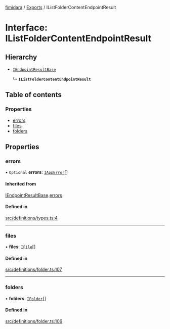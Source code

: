 [fimidara](../README.md) / [Exports](../modules.md) / IListFolderContentEndpointResult

# Interface: IListFolderContentEndpointResult

## Hierarchy

- [`IEndpointResultBase`](IEndpointResultBase.md)

  ↳ **`IListFolderContentEndpointResult`**

## Table of contents

### Properties

- [errors](IListFolderContentEndpointResult.md#errors)
- [files](IListFolderContentEndpointResult.md#files)
- [folders](IListFolderContentEndpointResult.md#folders)

## Properties

### errors

• `Optional` **errors**: [`IAppError`](IAppError.md)[]

#### Inherited from

[IEndpointResultBase](IEndpointResultBase.md).[errors](IEndpointResultBase.md#errors)

#### Defined in

[src/definitions/types.ts:4](https://github.com/softkave/files-js/blob/852341e/src/definitions/types.ts#L4)

___

### files

• **files**: [`IFile`](IFile.md)[]

#### Defined in

[src/definitions/folder.ts:107](https://github.com/softkave/files-js/blob/852341e/src/definitions/folder.ts#L107)

___

### folders

• **folders**: [`IFolder`](IFolder.md)[]

#### Defined in

[src/definitions/folder.ts:106](https://github.com/softkave/files-js/blob/852341e/src/definitions/folder.ts#L106)
